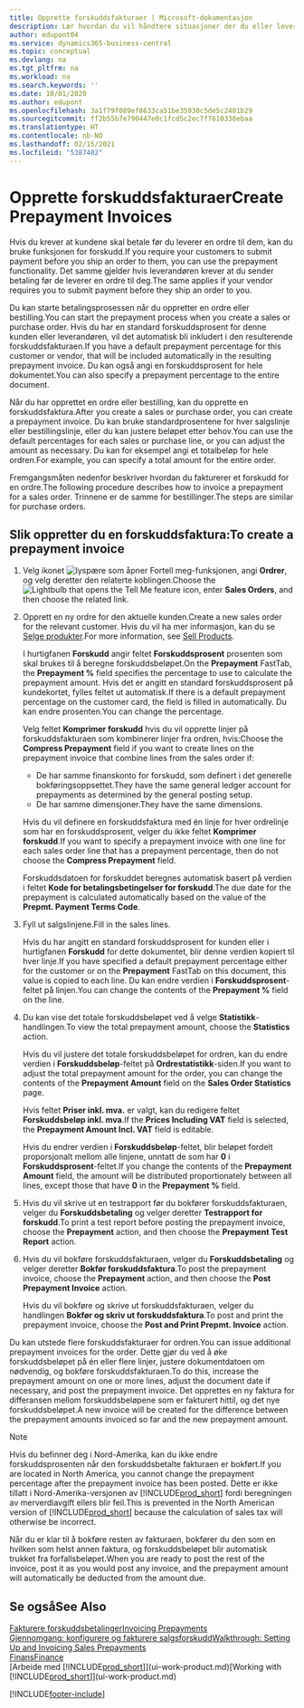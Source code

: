 ```yaml
---
title: Opprette forskuddsfakturaer | Microsoft-dokumentasjon
description: Lær hvordan du vil håndtere situasjoner der du eller leverandøren krever forskuddsbetaling.
author: edupont04
ms.service: dynamics365-business-central
ms.topic: conceptual
ms.devlang: na
ms.tgt_pltfrm: na
ms.workload: na
ms.search.keywords: ''
ms.date: 10/01/2020
ms.author: edupont
ms.openlocfilehash: 3a1f79f089ef8633ca51be35930c5de5c2401b29
ms.sourcegitcommit: ff2b55b7e790447e0c1fcd5c2ec7f7610338ebaa
ms.translationtype: HT
ms.contentlocale: nb-NO
ms.lasthandoff: 02/15/2021
ms.locfileid: "5387402"
---
```

# <a name="create-prepayment-invoices"></a><span data-ttu-id="dcb72-103">Opprette forskuddsfakturaer</span><span class="sxs-lookup"><span data-stu-id="dcb72-103">Create Prepayment Invoices</span></span>

<span data-ttu-id="dcb72-104">Hvis du krever at kundene skal betale før du leverer en ordre til dem, kan du bruke funksjonen for forskudd.</span><span class="sxs-lookup"><span data-stu-id="dcb72-104">If you require your customers to submit payment before you ship an order to them, you can use the prepayment functionality.</span></span> <span data-ttu-id="dcb72-105">Det samme gjelder hvis leverandøren krever at du sender betaling før de leverer en ordre til deg.</span><span class="sxs-lookup"><span data-stu-id="dcb72-105">The same applies if your vendor requires you to submit payment before they ship an order to you.</span></span>  

<span data-ttu-id="dcb72-106">Du kan starte betalingsprosessen når du oppretter en ordre eller bestilling.</span><span class="sxs-lookup"><span data-stu-id="dcb72-106">You can start the prepayment process when you create a sales or purchase order.</span></span> <span data-ttu-id="dcb72-107">Hvis du har en standard forskuddsprosent for denne kunden eller leverandøren, vil det automatisk bli inkludert i den resulterende forskuddsfakturaen.</span><span class="sxs-lookup"><span data-stu-id="dcb72-107">If you have a default prepayment percentage for this customer or vendor, that will be included automatically in the resulting prepayment invoice.</span></span> <span data-ttu-id="dcb72-108">Du kan også angi en forskuddsprosent for hele dokumentet.</span><span class="sxs-lookup"><span data-stu-id="dcb72-108">You can also specify a prepayment percentage to the entire document.</span></span>

<span data-ttu-id="dcb72-109">Når du har opprettet en ordre eller bestilling, kan du opprette en forskuddsfaktura.</span><span class="sxs-lookup"><span data-stu-id="dcb72-109">After you create a sales or purchase order, you can create a prepayment invoice.</span></span> <span data-ttu-id="dcb72-110">Du kan bruke standardprosentene for hver salgslinje eller bestillingslinje, eller du kan justere beløpet etter behov.</span><span class="sxs-lookup"><span data-stu-id="dcb72-110">You can use the default percentages for each sales or purchase line, or you can adjust the amount as necessary.</span></span> <span data-ttu-id="dcb72-111">Du kan for eksempel angi et totalbeløp for hele ordren.</span><span class="sxs-lookup"><span data-stu-id="dcb72-111">For example, you can specify a total amount for the entire order.</span></span>  

<span data-ttu-id="dcb72-112">Fremgangsmåten nedenfor beskriver hvordan du fakturerer et forskudd for en ordre.</span><span class="sxs-lookup"><span data-stu-id="dcb72-112">The following procedure describes how to invoice a prepayment for a sales order.</span></span> <span data-ttu-id="dcb72-113">Trinnene er de samme for bestillinger.</span><span class="sxs-lookup"><span data-stu-id="dcb72-113">The steps are similar for purchase orders.</span></span>  

## <a name="to-create-a-prepayment-invoice"></a><span data-ttu-id="dcb72-114">Slik oppretter du en forskuddsfaktura:</span><span class="sxs-lookup"><span data-stu-id="dcb72-114">To create a prepayment invoice</span></span>

1. <span data-ttu-id="dcb72-115">Velg ikonet ![lyspære som åpner Fortell meg-funksjonen](media/ui-search/search_small.png "Fortell hva du vil gjøre"), angi **Ordrer**, og velg deretter den relaterte koblingen.</span><span class="sxs-lookup"><span data-stu-id="dcb72-115">Choose the ![Lightbulb that opens the Tell Me feature](media/ui-search/search_small.png "Tell me what you want to do") icon, enter **Sales Orders**, and then choose the related link.</span></span>  
2. <span data-ttu-id="dcb72-116">Opprett en ny ordre for den aktuelle kunden.</span><span class="sxs-lookup"><span data-stu-id="dcb72-116">Create a new sales order for the relevant customer.</span></span> <span data-ttu-id="dcb72-117">Hvis du vil ha mer informasjon, kan du se [Selge produkter](sales-how-sell-products.md).</span><span class="sxs-lookup"><span data-stu-id="dcb72-117">For more information, see [Sell Products](sales-how-sell-products.md).</span></span>  

    <span data-ttu-id="dcb72-118">I hurtigfanen **Forskudd** angir feltet **Forskuddsprosent** prosenten som skal brukes til å beregne forskuddsbeløpet.</span><span class="sxs-lookup"><span data-stu-id="dcb72-118">On the **Prepayment** FastTab, the **Prepayment %** field specifies the percentage to use to calculate the prepayment amount.</span></span> <span data-ttu-id="dcb72-119">Hvis det er angitt en standard forskuddsprosent på kundekortet, fylles feltet ut automatisk.</span><span class="sxs-lookup"><span data-stu-id="dcb72-119">If there is a default prepayment percentage on the customer card, the field is filled in automatically.</span></span> <span data-ttu-id="dcb72-120">Du kan endre prosenten.</span><span class="sxs-lookup"><span data-stu-id="dcb72-120">You can change the percentage.</span></span> <!--This percentage is applied to lines where the item on that line does not already specify a prepayment percentage. The prepayment percentage is only copied from the header to lines that do not copy the default prepayment percentage from the item.-->  

    <span data-ttu-id="dcb72-121">Velg feltet **Komprimer forskudd** hvis du vil opprette linjer på forskuddsfakturaen som kombinerer linjer fra ordren, hvis:</span><span class="sxs-lookup"><span data-stu-id="dcb72-121">Choose the **Compress Prepayment** field if you want to create lines on the prepayment invoice that combine lines from the sales order if:</span></span>  

    - <span data-ttu-id="dcb72-122">De har samme finanskonto for forskudd, som definert i det generelle bokføringsoppsettet.</span><span class="sxs-lookup"><span data-stu-id="dcb72-122">They have the same general ledger account for prepayments as determined by the general posting setup.</span></span>  
    - <span data-ttu-id="dcb72-123">De har samme dimensjoner.</span><span class="sxs-lookup"><span data-stu-id="dcb72-123">They have the same dimensions.</span></span>  

    <span data-ttu-id="dcb72-124">Hvis du vil definere en forskuddsfaktura med én linje for hver ordrelinje som har en forskuddsprosent, velger du ikke feltet **Komprimer forskudd**.</span><span class="sxs-lookup"><span data-stu-id="dcb72-124">If you want to specify a prepayment invoice with one line for each sales order line that has a prepayment percentage, then do not choose the **Compress Prepayment** field.</span></span>  

    <span data-ttu-id="dcb72-125">Forskuddsdatoen for forskuddet beregnes automatisk basert på verdien i feltet **Kode for betalingsbetingelser for forskudd**.</span><span class="sxs-lookup"><span data-stu-id="dcb72-125">The due date for the prepayment is calculated automatically based on the value of the **Prepmt. Payment Terms Code**.</span></span>

3. <span data-ttu-id="dcb72-126">Fyll ut salgslinjene.</span><span class="sxs-lookup"><span data-stu-id="dcb72-126">Fill in the sales lines.</span></span>  

    <span data-ttu-id="dcb72-127">Hvis du har angitt en standard forskuddsprosent for kunden eller i hurtigfanen **Forskudd** for dette dokumentet, blir denne verdien kopiert til hver linje.</span><span class="sxs-lookup"><span data-stu-id="dcb72-127">If you have specified a default prepayment percentage either for the customer or on the **Prepayment** FastTab on this document, this value is copied to each line.</span></span> <span data-ttu-id="dcb72-128">Du kan endre verdien i **Forskuddsprosent**-feltet på linjen.</span><span class="sxs-lookup"><span data-stu-id="dcb72-128">You can change the contents of the **Prepayment %** field on the line.</span></span>  

4. <span data-ttu-id="dcb72-129">Du kan vise det totale forskuddsbeløpet ved å velge **Statistikk**-handlingen.</span><span class="sxs-lookup"><span data-stu-id="dcb72-129">To view the total prepayment amount, choose the **Statistics** action.</span></span>

    <span data-ttu-id="dcb72-130">Hvis du vil justere det totale forskuddsbeløpet for ordren, kan du endre verdien i **Forskuddsbeløp**-feltet på **Ordrestatistikk**-siden.</span><span class="sxs-lookup"><span data-stu-id="dcb72-130">If you want to adjust the total prepayment amount for the order, you can change the contents of the **Prepayment Amount** field on the **Sales Order Statistics** page.</span></span>  

    <span data-ttu-id="dcb72-131">Hvis feltet **Priser inkl. mva.** er valgt, kan du redigere feltet **Forskuddsbeløp inkl. mva**.</span><span class="sxs-lookup"><span data-stu-id="dcb72-131">If the **Prices Including VAT** field is selected, the **Prepayment Amount Incl. VAT** field is editable.</span></span>  

    <span data-ttu-id="dcb72-132">Hvis du endrer verdien i **Forskuddsbeløp**-feltet, blir beløpet fordelt proporsjonalt mellom alle linjene, unntatt de som har **0** i **Forskuddsprosent**-feltet.</span><span class="sxs-lookup"><span data-stu-id="dcb72-132">If you change the contents of the **Prepayment Amount** field, the amount will be distributed proportionately between all lines, except those that have **0** in the **Prepayment %** field.</span></span>  

5. <span data-ttu-id="dcb72-133">Hvis du vil skrive ut en testrapport før du bokfører forskuddsfakturaen, velger du **Forskuddsbetaling** og velger deretter **Testrapport for forskudd**.</span><span class="sxs-lookup"><span data-stu-id="dcb72-133">To print a test report before posting the prepayment invoice, choose the **Prepayment** action, and then choose the **Prepayment Test Report** action.</span></span>  
6. <span data-ttu-id="dcb72-134">Hvis du vil bokføre forskuddsfakturaen, velger du **Forskuddsbetaling** og velger deretter **Bokfør forskuddsfaktura**.</span><span class="sxs-lookup"><span data-stu-id="dcb72-134">To post the prepayment invoice, choose the **Prepayment** action, and then choose the **Post Prepayment Invoice** action.</span></span>  

    <span data-ttu-id="dcb72-135">Hvis du vil bokføre og skrive ut forskuddsfakturaen, velger du handlingen **Bokfør og skriv ut forskuddsfaktura**.</span><span class="sxs-lookup"><span data-stu-id="dcb72-135">To post and print the prepayment invoice, choose the **Post and Print Prepmt. Invoice** action.</span></span>  

<span data-ttu-id="dcb72-136">Du kan utstede flere forskuddsfakturaer for ordren.</span><span class="sxs-lookup"><span data-stu-id="dcb72-136">You can issue additional prepayment invoices for the order.</span></span> <span data-ttu-id="dcb72-137">Dette gjør du ved å øke forskuddsbeløpet på én eller flere linjer, justere dokumentdatoen om nødvendig, og bokføre forskuddsfakturaen.</span><span class="sxs-lookup"><span data-stu-id="dcb72-137">To do this, increase the prepayment amount on one or more lines, adjust the document date if necessary, and post the prepayment invoice.</span></span> <span data-ttu-id="dcb72-138">Det opprettes en ny faktura for differansen mellom forskuddsbeløpene som er fakturert hittil, og det nye forskuddsbeløpet.</span><span class="sxs-lookup"><span data-stu-id="dcb72-138">A new invoice will be created for the difference between the prepayment amounts invoiced so far and the new prepayment amount.</span></span>  

> [!NOTE]  
> <span data-ttu-id="dcb72-139">Hvis du befinner deg i Nord-Amerika, kan du ikke endre forskuddsprosenten når den forskuddsbetalte fakturaen er bokført.</span><span class="sxs-lookup"><span data-stu-id="dcb72-139">If you are located in North America, you cannot change the prepayment percentage after the prepayment invoice has been posted.</span></span> <span data-ttu-id="dcb72-140">Dette er ikke tillatt i Nord-Amerika-versjonen av [!INCLUDE[prod_short](includes/prod_short.md)] fordi beregningen av merverdiavgift ellers blir feil.</span><span class="sxs-lookup"><span data-stu-id="dcb72-140">This is prevented in the North American version of [!INCLUDE[prod_short](includes/prod_short.md)] because the calculation of sales tax will otherwise be incorrect.</span></span>  

 <span data-ttu-id="dcb72-141">Når du er klar til å bokføre resten av fakturaen, bokfører du den som en hvilken som helst annen faktura, og forskuddsbeløpet blir automatisk trukket fra forfallsbeløpet.</span><span class="sxs-lookup"><span data-stu-id="dcb72-141">When you are ready to post the rest of the invoice, post it as you would post any invoice, and the prepayment amount will automatically be deducted from the amount due.</span></span>  

## <a name="see-also"></a><span data-ttu-id="dcb72-142">Se også</span><span class="sxs-lookup"><span data-stu-id="dcb72-142">See Also</span></span>

[<span data-ttu-id="dcb72-143">Fakturere forskuddsbetalinger</span><span class="sxs-lookup"><span data-stu-id="dcb72-143">Invoicing Prepayments</span></span>](finance-invoice-prepayments.md)  
[<span data-ttu-id="dcb72-144">Gjennomgang: konfigurere og fakturere salgsforskudd</span><span class="sxs-lookup"><span data-stu-id="dcb72-144">Walkthrough: Setting Up and Invoicing Sales Prepayments</span></span>](walkthrough-setting-up-and-invoicing-sales-prepayments.md)  
[<span data-ttu-id="dcb72-145">Finans</span><span class="sxs-lookup"><span data-stu-id="dcb72-145">Finance</span></span>](finance.md)  
<span data-ttu-id="dcb72-146">[Arbeide med [!INCLUDE[prod_short](includes/prod_short.md)]](ui-work-product.md)</span><span class="sxs-lookup"><span data-stu-id="dcb72-146">[Working with [!INCLUDE[prod_short](includes/prod_short.md)]](ui-work-product.md)</span></span>


[!INCLUDE[footer-include](includes/footer-banner.md)]